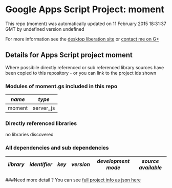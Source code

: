 # Google Apps Script Project: moment
This repo (moment) was automatically updated on 11 February 2015 18:31:37 GMT by undefined version undefined

For more information see the [desktop liberation site](http://ramblings.mcpher.com/Home/excelquirks/drivesdk/gettinggithubready "desktop liberation") or [contact me on G+](https://plus.google.com/+BruceMcpherson "Bruce McPherson - GDE")
## Details for Apps Script project moment
Where possibile directly referenced or sub referenced library sources have been copied to this repository - or you can link to the project ids shown
### Modules of moment.gs included in this repo
*name*|*type*
--- | --- 
moment| server_js
### Directly referenced libraries
no libraries discovered
### All dependencies and sub dependencies
*library*|*identifier*|*key*|*version*|*development mode*|*source available*|
--- | --- | --- | --- | --- | --- 

###Need more detail ?
You can see [full project info as json here](info.json)